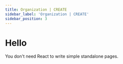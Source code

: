 ```yaml
---
title: Organization | CREATE
sidebar_label: 'Organization | CREATE'
sidebar_position: 3
---
```


# Hello

You don't need React to write simple standalone pages.